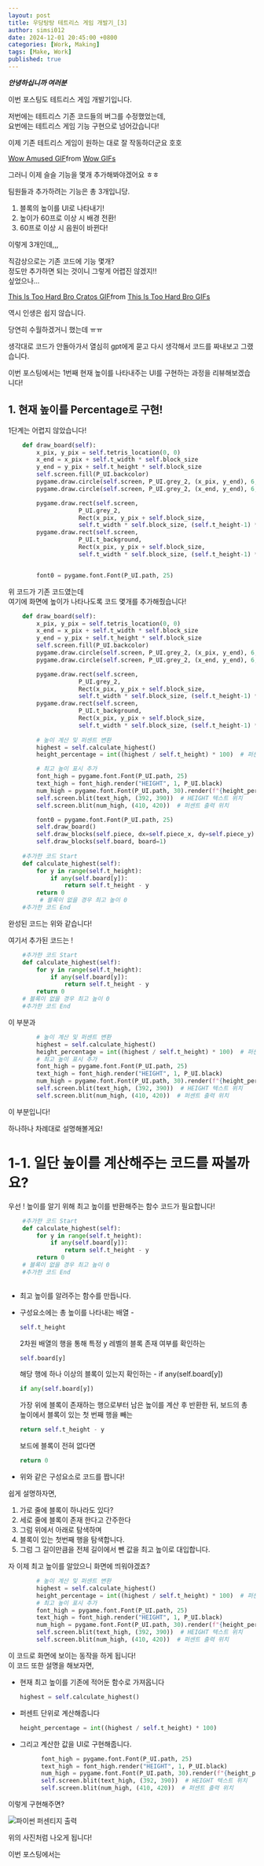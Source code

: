 ```yaml
---
layout: post
title: 우당탕탕 테트리스 게임 개발기_[3]
author: simsi012
date: 2024-12-01 20:45:00 +0800
categories: [Work, Making]
tags: [Make, Work]
published: true
---
```


***안녕하십니까 여러분***  

이번 포스팅도 테트리스 게임 개발기입니다.  

저번에는 테트리스 기존 코드들의 버그를 수정했었는데,  
요번에는 테트리스 게임 기능 구현으로 넘어갔습니다!
  
이제 기존 테트리스 게임이 원하는 대로 잘 작동하더군요 호호 
   
<div class="tenor-gif-embed" data-postid="4811540142605673641" data-share-method="host" data-aspect-ratio="1" data-width="100%"><a href="https://tenor.com/view/wow-amused-really-clapping-clapping-hands-gif-4811540142605673641">Wow Amused GIF</a>from <a href="https://tenor.com/search/wow-gifs">Wow GIFs</a></div> <script type="text/javascript" async src="https://tenor.com/embed.js"></script>  
  
그러니 이제 슬슬 기능을 몇개 추가해봐야겠어요 ㅎㅎ  

팀원들과 추가하려는 기능은 총 3개입니당.

1. 블록의 높이를 UI로 나타내기!
2. 높이가 60프로 이상 시 배경 전환!
3. 60프로 이상 시 음원이 바뀐다!  
  
이렇게 3개인데,,,  
  
직감상으로는 기존 코드에 기능 몇개?  
정도만 추가하면 되는 것이니 그렇게 어렵진 않겠지!!  
싶었으나...  

<div class="tenor-gif-embed" data-postid="24307771" data-share-method="host" data-aspect-ratio="1" data-width="100%"><a href="https://tenor.com/view/this-is-too-hard-bro-cratos-this-is-pretty-tough-its-really-difficult-xset-gif-24307771">This Is Too Hard Bro Cratos GIF</a>from <a href="https://tenor.com/search/this+is+too+hard+bro-gifs">This Is Too Hard Bro GIFs</a></div> <script type="text/javascript" async src="https://tenor.com/embed.js"></script>  
  
역시 인생은 쉽지 않습니다.  

당연히 수월하겠거니 했는데 ㅠㅠ  
  
생각대로 코드가 안돌아가서 열심히 gpt에게 묻고 다시 생각해서 코드를 짜내보고 그랬습니다.  
  
이번 포스팅에서는 1번째 현재 높이를 나타내주는 UI를 구현하는 과정을 리뷰해보겠습니다!  
  
## 1. 현재 높이를 Percentage로 구현!

1단계는 어렵지 않았습니다!  
  
```python
    def draw_board(self):
        x_pix, y_pix = self.tetris_location(0, 0)
        x_end = x_pix + self.t_width * self.block_size
        y_end = y_pix + self.t_height * self.block_size
        self.screen.fill(P_UI.backcolor)       
        pygame.draw.circle(self.screen, P_UI.grey_2, (x_pix, y_end), 6, 0)
        pygame.draw.circle(self.screen, P_UI.grey_2, (x_end, y_end), 6, 0)

        pygame.draw.rect(self.screen,
                    P_UI.grey_2,
                    Rect(x_pix, y_pix + self.block_size, 
                    self.t_width * self.block_size, (self.t_height-1) * self.block_size),13)        
        pygame.draw.rect(self.screen,
                    P_UI.t_background,
                    Rect(x_pix, y_pix + self.block_size, 
                    self.t_width * self.block_size, (self.t_height-1) * self.block_size))


        font0 = pygame.font.Font(P_UI.path, 25)
```  
위 코드가 기존 코드였는데  
여기에 화면에 높이가 나타나도록 코드 몇개를 추가해줬습니다!
  
```python
    def draw_board(self):
        x_pix, y_pix = self.tetris_location(0, 0)
        x_end = x_pix + self.t_width * self.block_size
        y_end = y_pix + self.t_height * self.block_size
        self.screen.fill(P_UI.backcolor)       
        pygame.draw.circle(self.screen, P_UI.grey_2, (x_pix, y_end), 6, 0)
        pygame.draw.circle(self.screen, P_UI.grey_2, (x_end, y_end), 6, 0)

        pygame.draw.rect(self.screen,
                    P_UI.grey_2,
                    Rect(x_pix, y_pix + self.block_size, 
                    self.t_width * self.block_size, (self.t_height-1) * self.block_size),13)        
        pygame.draw.rect(self.screen,
                    P_UI.t_background,
                    Rect(x_pix, y_pix + self.block_size, 
                    self.t_width * self.block_size, (self.t_height-1) * self.block_size))
        
        # 높이 계산 및 퍼센트 변환
        highest = self.calculate_highest()
        height_percentage = int((highest / self.t_height) * 100)  # 퍼센트 단위로 계산

        # 최고 높이 표시 추가
        font_high = pygame.font.Font(P_UI.path, 25)
        text_high = font_high.render("HEIGHT", 1, P_UI.black)
        num_high = pygame.font.Font(P_UI.path, 30).render(f"{height_percentage}%", 1, P_UI.black)
        self.screen.blit(text_high, (392, 390))  # HEIGHT 텍스트 위치
        self.screen.blit(num_high, (410, 420))  # 퍼센트 출력 위치

        font0 = pygame.font.Font(P_UI.path, 25)
        self.draw_board()
        self.draw_blocks(self.piece, dx=self.piece_x, dy=self.piece_y)
        self.draw_blocks(self.board, board=1)
    
    #추가한 코드 Start
    def calculate_highest(self):
        for y in range(self.t_height):
            if any(self.board[y]):
                return self.t_height - y
        return 0
         # 블록이 없을 경우 최고 높이 0
    #추가한 코드 End
```  
  
완성된 코드는 위와 같습니다!  

여기서 추가된 코드는 !

```python
    #추가한 코드 Start
    def calculate_highest(self):
        for y in range(self.t_height):
            if any(self.board[y]):
                return self.t_height - y
        return 0
    # 블록이 없을 경우 최고 높이 0
    #추가한 코드 End
```  
이 부분과  
  


``` python
        # 높이 계산 및 퍼센트 변환
        highest = self.calculate_highest()
        height_percentage = int((highest / self.t_height) * 100)  # 퍼센트 단위로 계산
        # 최고 높이 표시 추가
        font_high = pygame.font.Font(P_UI.path, 25)
        text_high = font_high.render("HEIGHT", 1, P_UI.black)
        num_high = pygame.font.Font(P_UI.path, 30).render(f"{height_percentage}%", 1, P_UI.black)
        self.screen.blit(text_high, (392, 390))  # HEIGHT 텍스트 위치
        self.screen.blit(num_high, (410, 420))  # 퍼센트 출력 위치
```
  
이 부분입니다! 
  
하나하나 차례대로 설명해볼게요!

# 1-1. 일단 높이를 계산해주는 코드를 짜볼까요?

우선 ! 높이를 알기 위해 최고 높이를 반환해주는 함수 코드가 필요합니다!
  
```python
    #추가한 코드 Start
    def calculate_highest(self):
        for y in range(self.t_height):
            if any(self.board[y]):
                return self.t_height - y
        return 0
    # 블록이 없을 경우 최고 높이 0
    #추가한 코드 End
        
```
- 최고 높이를 알려주는 함수를 만듭니다.
-  구성요소에는 총 높이를 나타내는 배열 -
   ```python 
   self.t_height 
   ```  
     
   2차원 배열의 행을 통해 특정 y 레벨의 블록 존재 여부를 확인하는
   ```python 
   self.board[y]  
   ```  
   해당 행에 하나 이상의 블록이 있는지 확인하는 - if any(self.board[y])  
   ```python
   if any(self.board[y])
   ```
   가장 위에 블록이 존재하는 행으로부터 남은 높이를 계산 후 반환한 뒤,
   보드의 총 높이에서 블록이 있는 첫 번째 행을 빼는  
   ```python
   return self.t_height - y
   ```  

   보드에 블록이 전혀 없다면 
   ```python
   return 0  
   ```  
- 위와 같은 구성요소로 코드를 짭니다!  

쉽게 설명하자면,  
1. 가로 줄에 블록이 하나라도 있다?  
2. 세로 줄에 블록이 존재 한다고 간주한다
3. 그럼 위에서 아래로 탐색하며
4. 블록이 있는 첫번째 행을 탐색합니다.
5. 그럼 그 길이만큼을 전체 길이에서 뺀 값을 최고 높이로 대입합니다.
  
자 이제 최고 높이를 알았으니 화면에 띄워야겠죠?  
  
``` python
        # 높이 계산 및 퍼센트 변환
        highest = self.calculate_highest()
        height_percentage = int((highest / self.t_height) * 100)  # 퍼센트 단위로 계산
        # 최고 높이 표시 추가
        font_high = pygame.font.Font(P_UI.path, 25)
        text_high = font_high.render("HEIGHT", 1, P_UI.black)
        num_high = pygame.font.Font(P_UI.path, 30).render(f"{height_percentage}%", 1, P_UI.black)
        self.screen.blit(text_high, (392, 390))  # HEIGHT 텍스트 위치
        self.screen.blit(num_high, (410, 420))  # 퍼센트 출력 위치
```  
  
이 코드로 화면에 보이는 동작을 하게 됩니다!  
이 코드 또한 설명을 해보자면,  

- 현재 최고 높이를 기존에 적어둔 함수로 가져옵니다 
  ```python
  highest = self.calculate_highest()
  ```
- 퍼센트 단위로 계산해줍니다
  ```python
  height_percentage = int((highest / self.t_height) * 100)
  ```
- 그리고 계산한 값을 UI로 구현해줍니다.
  ```python
        font_high = pygame.font.Font(P_UI.path, 25)
        text_high = font_high.render("HEIGHT", 1, P_UI.black)
        num_high = pygame.font.Font(P_UI.path, 30).render(f"{height_percentage}%", 1, P_UI.black)
        self.screen.blit(text_high, (392, 390))  # HEIGHT 텍스트 위치
        self.screen.blit(num_high, (410, 420))  # 퍼센트 출력 위치
  ```
  
이렇게 구현해주면? 

![파이썬 퍼센티지 출력]()
  
위의 사진처럼 나오게 됩니다!  

이번 포스팅에서는 